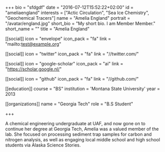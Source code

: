 +++
bio = "sfdgdf"
date = "2016-07-12T15:52:22+02:00"
id = "ameliaengland"
interests = ["Actic Circulation", "Sea Ice Chemistry", "Geochemical Tracers"]
name = "Amelia England"
portrait = "/avatar/england.jpg"
short_bio = "My short bio. I am Member Member."
short_name = ""
title = "Amelia England"

[[social]]
    icon = "envelope"
    icon_pack = "fa"
    link = "mailto:test@example.org"

[[social]]
    icon = "twitter"
    icon_pack = "fa"
    link = "//twitter.com/"

[[social]]
    icon = "google-scholar"
    icon_pack = "ai"
    link = "https://scholar.google.nl/"

[[social]]
    icon = "github"
    icon_pack = "fa"
    link = "//github.com/"

[[education]]
    course = "BS"
    institution = 'Montana State University'
    year = 2013

[[organizations]]
    name = "Georgia Tech"
    role = "B.S Student"

+++

A chemical engineering undergraduate at UAF, and now gone on to continue her degree at Georgia Tech, Amelia was a valued member of the lab. She focused on processing sediment trap samples for carbon and nitrogen analysis, as well as engaging local middle school and high school students via Alaska Science Stories.